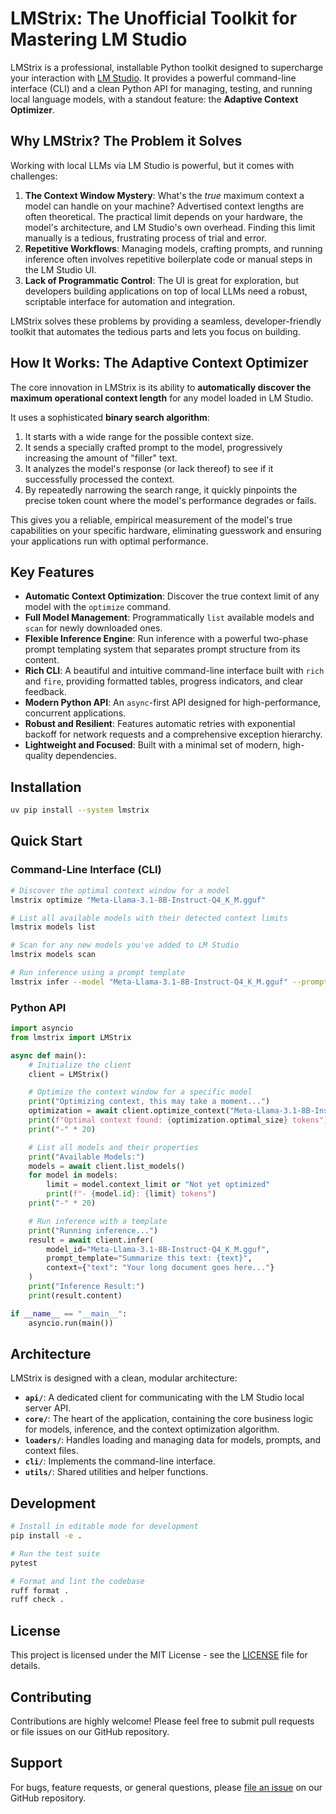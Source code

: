 # LMStrix: The Unofficial Toolkit for Mastering LM Studio

LMStrix is a professional, installable Python toolkit designed to supercharge your interaction with [LM Studio](https://lmstudio.ai/). It provides a powerful command-line interface (CLI) and a clean Python API for managing, testing, and running local language models, with a standout feature: the **Adaptive Context Optimizer**.

## Why LMStrix? The Problem it Solves

Working with local LLMs via LM Studio is powerful, but it comes with challenges:

1.  **The Context Window Mystery**: What's the *true* maximum context a model can handle on your machine? Advertised context lengths are often theoretical. The practical limit depends on your hardware, the model's architecture, and LM Studio's own overhead. Finding this limit manually is a tedious, frustrating process of trial and error.
2.  **Repetitive Workflows**: Managing models, crafting prompts, and running inference often involves repetitive boilerplate code or manual steps in the LM Studio UI.
3.  **Lack of Programmatic Control**: The UI is great for exploration, but developers building applications on top of local LLMs need a robust, scriptable interface for automation and integration.

LMStrix solves these problems by providing a seamless, developer-friendly toolkit that automates the tedious parts and lets you focus on building.

## How It Works: The Adaptive Context Optimizer

The core innovation in LMStrix is its ability to **automatically discover the maximum operational context length** for any model loaded in LM Studio.

It uses a sophisticated **binary search algorithm**:
1.  It starts with a wide range for the possible context size.
2.  It sends a specially crafted prompt to the model, progressively increasing the amount of "filler" text.
3.  It analyzes the model's response (or lack thereof) to see if it successfully processed the context.
4.  By repeatedly narrowing the search range, it quickly pinpoints the precise token count where the model's performance degrades or fails.

This gives you a reliable, empirical measurement of the model's true capabilities on your specific hardware, eliminating guesswork and ensuring your applications run with optimal performance.

## Key Features

- **Automatic Context Optimization**: Discover the true context limit of any model with the `optimize` command.
- **Full Model Management**: Programmatically `list` available models and `scan` for newly downloaded ones.
- **Flexible Inference Engine**: Run inference with a powerful two-phase prompt templating system that separates prompt structure from its content.
- **Rich CLI**: A beautiful and intuitive command-line interface built with `rich` and `fire`, providing formatted tables, progress indicators, and clear feedback.
- **Modern Python API**: An `async`-first API designed for high-performance, concurrent applications.
- **Robust and Resilient**: Features automatic retries with exponential backoff for network requests and a comprehensive exception hierarchy.
- **Lightweight and Focused**: Built with a minimal set of modern, high-quality dependencies.

## Installation

```bash
uv pip install --system lmstrix
```

## Quick Start

### Command-Line Interface (CLI)

```bash
# Discover the optimal context window for a model
lmstrix optimize "Meta-Llama-3.1-8B-Instruct-Q4_K_M.gguf"

# List all available models with their detected context limits
lmstrix models list

# Scan for any new models you've added to LM Studio
lmstrix models scan

# Run inference using a prompt template
lmstrix infer --model "Meta-Llama-3.1-8B-Instruct-Q4_K_M.gguf" --prompt "greeting"
```

### Python API

```python
import asyncio
from lmstrix import LMStrix

async def main():
    # Initialize the client
    client = LMStrix()

    # Optimize the context window for a specific model
    print("Optimizing context, this may take a moment...")
    optimization = await client.optimize_context("Meta-Llama-3.1-8B-Instruct-Q4_K_M.gguf")
    print(f"Optimal context found: {optimization.optimal_size} tokens")
    print("-" * 20)

    # List all models and their properties
    print("Available Models:")
    models = await client.list_models()
    for model in models:
        limit = model.context_limit or "Not yet optimized"
        print(f"- {model.id}: {limit} tokens")
    print("-" * 20)

    # Run inference with a template
    print("Running inference...")
    result = await client.infer(
        model_id="Meta-Llama-3.1-8B-Instruct-Q4_K_M.gguf",
        prompt_template="Summarize this text: {text}",
        context={"text": "Your long document goes here..."}
    )
    print("Inference Result:")
    print(result.content)

if __name__ == "__main__":
    asyncio.run(main())
```

## Architecture

LMStrix is designed with a clean, modular architecture:

- **`api/`**: A dedicated client for communicating with the LM Studio local server API.
- **`core/`**: The heart of the application, containing the core business logic for models, inference, and the context optimization algorithm.
- **`loaders/`**: Handles loading and managing data for models, prompts, and context files.
- **`cli/`**: Implements the command-line interface.
- **`utils/`**: Shared utilities and helper functions.

## Development

```bash
# Install in editable mode for development
pip install -e .

# Run the test suite
pytest

# Format and lint the codebase
ruff format .
ruff check .
```

## License

This project is licensed under the MIT License - see the [LICENSE](LICENSE) file for details.

## Contributing

Contributions are highly welcome! Please feel free to submit pull requests or file issues on our GitHub repository.

## Support

For bugs, feature requests, or general questions, please [file an issue](https://github.com/yourusername/lmstrix/issues) on our GitHub repository.